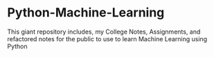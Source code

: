 # Python-Machine-Learning
This giant repository includes, my College Notes, Assignments, and refactored notes for the public to use to learn Machine Learning using Python

